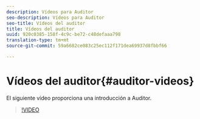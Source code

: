 ```yaml
---
description: Vídeos para Auditor
seo-description: Vídeos para Auditor
seo-title: Vídeos del auditor
title: Vídeos del auditor
uuid: 920c0385-158f-4c9c-be72-c48defaaa798
translation-type: tm+mt
source-git-commit: 59a6682ce083c25ec112f171dea69937d8fbbf66

---
```



# Vídeos del auditor{#auditor-videos}

El siguiente vídeo proporciona una introducción a Auditor.

>[!VIDEO](https://www.youtube.com/watch?v=CVSd5L4Rcgg)
